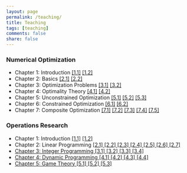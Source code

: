 ```yaml
---
layout: page
permalink: /teaching/
title: Teaching
tags: [teaching]
comments: false
share: false
---
```



 
### Numerical Optimization
* Chapter 1: Introduction <a href="../teaching/S11.pdf" class="textlink" target="_blank">[1.1]</a> <a href="../teaching/S12.pdf" class="textlink" target="_blank">[1.2]</a> 
* Chapter 2: Basics  <a href="../teaching/S21.pdf" class="textlink" target="_blank">[2.1]</a> <a href="../teaching/S22.pdf" class="textlink" target="_blank">[2.2]</a>
* Chapter 3: Optimization Problems  <a href="../teaching/S31.pdf" class="textlink" target="_blank">[3.1]</a> <a href="../teaching/S32.pdf" class="textlink" target="_blank">[3.2]</a>
* Chapter 4: Optimality Theory  <a href="../teaching/S41.pdf" class="textlink" target="_blank">[4.1]</a> <a href="../teaching/S42.pdf" class="textlink" target="_blank">[4.2]</a>
* Chapter 5: Unconstrained Optimization  <a href="../teaching/S51.pdf" class="textlink" target="_blank">[5.1]</a> <a href="../teaching/S52.pdf" class="textlink" target="_blank">[5.2]</a> <a href="../teaching/S53.pdf" class="textlink" target="_blank">[5.3]</a>
* Chapter 6: Constrained Optimization  <a href="../teaching/S61.pdf" class="textlink" target="_blank">[6.1]</a> <a href="../teaching/S62.pdf" class="textlink" target="_blank">[6.2]</a>
* Chapter 7: Composite Optimization  <a href="../teaching/S71.pdf" class="textlink" target="_blank">[7.1]</a> <a href="../teaching/S72.pdf" class="textlink" target="_blank">[7.2]</a> <a href="../teaching/S73.pdf" class="textlink" target="_blank">[7.3]</a> <a href="../teaching/S74.pdf" class="textlink" target="_blank">[7.4]</a> <a href="../teaching/S75.pdf" class="textlink" target="_blank">[7.5]</a>



### Operations Research
* Chapter 1: Introduction  <a href="../teaching/C11.pdf" class="textlink" target="_blank">[1.1]</a>  <a href="../teaching/C12.pdf" class="textlink" target="_blank">[1.2]</a>
* Chapter 2: Linear Programming  <a href="../teaching/C21.pdf" class="textlink" target="_blank">[2.1]  <a href="../teaching/C22.pdf" class="textlink" target="_blank">[2.2]  <a href="../teaching/C23.pdf" class="textlink" target="_blank">[2.3]  <a href="../teaching/C24.pdf" class="textlink" target="_blank">[2.4]  <a href="../teaching/C25.pdf" class="textlink" target="_blank">[2.5]  <a href="../teaching/C26.pdf" class="textlink" target="_blank">[2.6]  <a href="../teaching/C27.pdf" class="textlink" target="_blank">[2.7] 
* Chapter 3: Integer Programming  <a href="../teaching/C31.pdf" class="textlink" target="_blank">[3.1]  <a href="../teaching/C32.pdf" class="textlink" target="_blank">[3.2]  <a href="../teaching/C33.pdf" class="textlink" target="_blank">[3.3]  <a href="../teaching/C34.pdf" class="textlink" target="_blank">[3.4] 
* Chapter 4: Dynamic Programming  <a href="../teaching/C41.pdf" class="textlink" target="_blank">[4.1]  <a href="../teaching/C42.pdf" class="textlink" target="_blank">[4.2]  <a href="../teaching/C43.pdf" class="textlink" target="_blank">[4.3]  <a href="../teaching/C44.pdf" class="textlink" target="_blank">[4.4]
* Chapter 5: Game Theory  <a href="../teaching/C51.pdf" class="textlink" target="_blank">[5.1]  <a href="../teaching/C52.pdf" class="textlink" target="_blank">[5.2]  <a href="../teaching/C53.pdf" class="textlink" target="_blank">[5.3] 


  
